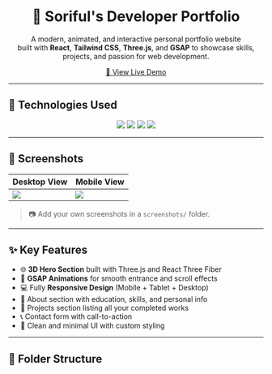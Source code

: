 <h1 align="center">💼 Soriful's Developer Portfolio</h1>

<p align="center">
  A modern, animated, and interactive personal portfolio website <br />
  built with <strong>React</strong>, <strong>Tailwind CSS</strong>, <strong>Three.js</strong>, and <strong>GSAP</strong> to showcase skills, projects, and passion for web development.
</p>

<p align="center">
  <a href="https://soriful.vercel.app" target="_blank">
    🔗 View Live Demo
  </a>
</p>

---

## 🚀 Technologies Used

<div align="center">
  <img src="https://img.shields.io/badge/React-20232a?style=for-the-badge&logo=react&logoColor=61dafb" />
  <img src="https://img.shields.io/badge/Tailwind_CSS-38bdf8?style=for-the-badge&logo=tailwind-css&logoColor=white" />
  <img src="https://img.shields.io/badge/Three.js-000000?style=for-the-badge&logo=three.js&logoColor=white" />
  <img src="https://img.shields.io/badge/GSAP-88CE02?style=for-the-badge&logo=greensock&logoColor=white" />
</div>

---

## 📸 Screenshots

| Desktop View | Mobile View |
|--------------|-------------|
| <img src="https://i.imgur.com/fsokl8K.png"> | <img src="https://i.imgur.com/tpj9dZn.png"> |

> 📷 Add your own screenshots in a `screenshots/` folder.

---

## ✨ Key Features

- 🌐 **3D Hero Section** built with Three.js and React Three Fiber
- 🎯 **GSAP Animations** for smooth entrance and scroll effects
- 💻 Fully **Responsive Design** (Mobile + Tablet + Desktop)
- 🧠 About section with education, skills, and personal info
- 🧰 Projects section listing all your completed works
- 📞 Contact form with call-to-action
- 🎨 Clean and minimal UI with custom styling

---

## 📁 Folder Structure

